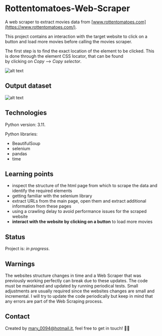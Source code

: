 # Rottentomatoes-Web-Scraper
A web scraper to extract movies data from [www.rottentomatoes.com](https://www.rottentomatoes.com/). 

This project contains an interaction with the target website to click on a button and load more movies before calling the movies scraper.  
  
The first step is to find the exact location of the element to be clicked. This is done through the element CSS locator, that can be found  
by clicking on *Copy* --> *Copy selector*.

![alt text](https://github.com/mariadancianu/Rottentomatoes-Web-Scraper/blob/main/load_more_button_css_selector_copy.png)

## Output dataset 
![alt text](https://github.com/mariadancianu/Rottentomatoes-Web-Scraper/blob/main/rottentomatoes_output_example.png)

## Technologies 

Python version: 3.11. 

Python libraries:
- BeautifulSoup
- selenium
- pandas
- time

## Learning points 
- inspect the structure of the html page from which to scrape the data and identify the required elements
- getting familiar with the selenium library 
- extract URLs from the main page, open them and extract additional information from these pages 
- using a crawling delay to avoid performance issues for the scraped website 
- **interact with the website by clicking on a button** to load more movies 

## Status
Project is: *in progress*. 

## Warnings
The websites structure changes in time and a Web Scraper that was previously working perfectly can break due to these updates. The code must be maintained and updated by running periodical tests. Small adjustments are usually required since the websites changes are small and incremental. I will try to update the code periodically but keep in mind that any errors are part of the Web Scraping process.

## Contact 
Created by mary_0094@hotmail.it, feel free to get in touch! :woman_technologist:
